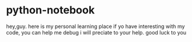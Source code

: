 # python-notebook

hey,guy. here is my personal learning place 
if yo have interesting with my code, you can help me debug 
i will preciate to your help. 
good luck to you 
